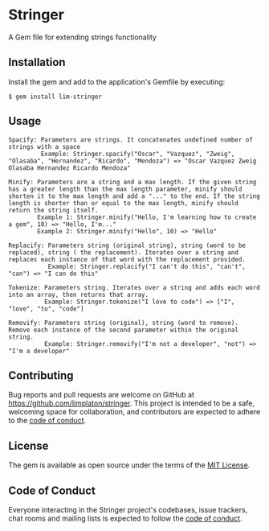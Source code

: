 # Stringer

A Gem file for extending strings functionality

## Installation

Install the gem and add to the application's Gemfile by executing:

    $ gem install lim-stringer

## Usage

    Spacify: Parameters are strings. It concatenates undefined number of strings with a space
             Example: Stringer.spacify("Oscar", "Vazquez", "Zweig", "Olasaba", "Hernandez", "Ricardo", "Mendoza") => "Oscar Vazquez Zweig Olasaba Hernandez Ricardo Mendoza"
    
    Minify: Parameters are a string and a max length. If the given string has a greater length than the max length parameter, minify should shorten it to the max length and add a "..." to the end. If the string length is shorter than or equal to the max length, minify should return the string itself.
            Example 1: Stringer.minify("Hello, I'm learning how to create a gem", 10) => "Hello, I'm..."
            Example 2: Stringer.minify("Hello", 10) => "Hello"
            
    Replacify: Parameters string (original string), string (word to be replaced), string ( the replacement). Iterates over a string and replaces each instance of that word with the replacement provided.
               Example: Stringer.replacify("I can't do this", "can't", "can") => "I can do this"
               
    Tokenize: Parameters string. Iterates over a string and adds each word into an array, then returns that array.
              Example: Stringer.tokenize("I love to code") => ["I", "love", "to", "code"]
              
    Removify: Parameters string (original), string (word to remove). Remove each instance of the second parameter within the original string.
              Example: Stringer.removify("I'm not a developer", "not") => "I'm a developer"

## Contributing

Bug reports and pull requests are welcome on GitHub at https://github.com/limplaton/stringer. This project is intended to be a safe, welcoming space for collaboration, and contributors are expected to adhere to the [code of conduct](https://github.com/limplaton/stringer/blob/master/CODE_OF_CONDUCT.md).

## License

The gem is available as open source under the terms of the [MIT License](https://opensource.org/licenses/MIT).

## Code of Conduct

Everyone interacting in the Stringer project's codebases, issue trackers, chat rooms and mailing lists is expected to follow the [code of conduct](https://github.com/limplaton/stringer/blob/master/CODE_OF_CONDUCT.md).
